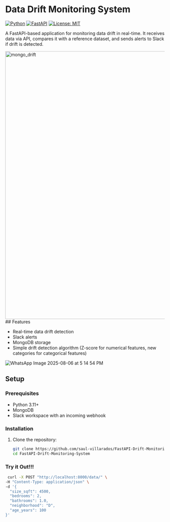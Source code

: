 # Data Drift Monitoring System

[![Python](https://img.shields.io/badge/Python-3.11%2B-blue)](https://python.org)
[![FastAPI](https://img.shields.io/badge/Framework-FastAPI-green)](https://fastapi.tiangolo.com)
[![License: MIT](https://img.shields.io/badge/License-MIT-yellow)](LICENSE)

A FastAPI-based application for monitoring data drift in real-time. It receives data via API, compares it with a reference dataset, and sends alerts to Slack if drift is detected.

<img width="1920" height="843" alt="mongo_drift" src="https://github.com/user-attachments/assets/2ca14a68-cfb1-43e3-95fb-429d752bc291" />
## Features

- Real-time data drift detection
- Slack alerts
- MongoDB storage
- Simple drift detection algorithm (Z-score for numerical features, new categories for categorical features)

![WhatsApp Image 2025-08-06 at 5 14 54 PM](https://github.com/user-attachments/assets/d75ffadb-a52b-4be8-a095-00793ac4ae61)



## Setup


### Prerequisites

- Python 3.11+
- MongoDB
- Slack workspace with an incoming webhook

### Installation

1. Clone the repository:
   ```bash
   git clone https://github.com/saul-villarados/FastAPI-Drift-Monitoring-System.git
   cd FastAPI-Drift-Monitoring-System
   ```
### Try it Out!!!
```bash
 curl -X POST "http://localhost:8000/data/" \
-H "Content-Type: application/json" \
-d '{
  "size_sqft": 4500,
  "bedrooms": 2,
  "bathrooms": 1.0,
  "neighborhood": "D",
  "age_years": 100
}' 

```
